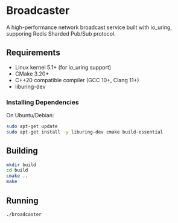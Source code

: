 # Broadcaster
A high-performance network broadcast service built with io_uring, supporing Redis Sharded Pub/Sub protocol.

## Requirements

- Linux kernel 5.1+ (for io_uring support)
- CMake 3.20+
- C++20 compatible compiler (GCC 10+, Clang 11+)
- liburing-dev

### Installing Dependencies

On Ubuntu/Debian:
```bash
sudo apt-get update
sudo apt-get install -y liburing-dev cmake build-essential
```

## Building

```bash
mkdir build
cd build
cmake ..
make
```

## Running

```bash
./broadcaster
```
